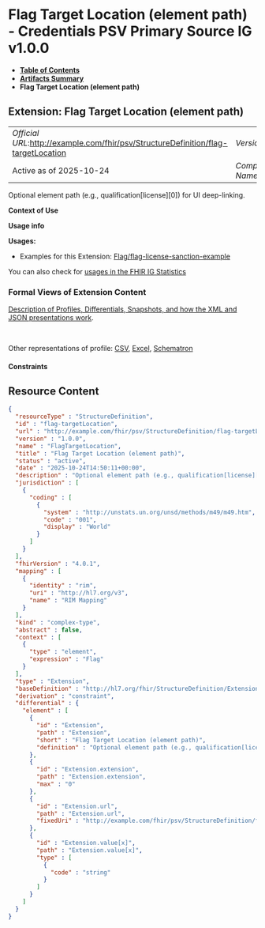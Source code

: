 # Flag Target Location (element path) - Credentials PSV Primary Source IG v1.0.0

* [**Table of Contents**](toc.md)
* [**Artifacts Summary**](artifacts.md)
* **Flag Target Location (element path)**

## Extension: Flag Target Location (element path) 

| | |
| :--- | :--- |
| *Official URL*:http://example.com/fhir/psv/StructureDefinition/flag-targetLocation | *Version*:1.0.0 |
| Active as of 2025-10-24 | *Computable Name*:FlagTargetLocation |

Optional element path (e.g., qualification[license][0]) for UI deep-linking.

**Context of Use**

**Usage info**

**Usages:**

* Examples for this Extension: [Flag/flag-license-sanction-example](Flag-flag-license-sanction-example.md)

You can also check for [usages in the FHIR IG Statistics](https://packages2.fhir.org/xig/credentials-psv-primarysource|current/StructureDefinition/flag-targetLocation)

### Formal Views of Extension Content

 [Description of Profiles, Differentials, Snapshots, and how the XML and JSON presentations work](http://build.fhir.org/ig/FHIR/ig-guidance/readingIgs.html#structure-definitions). 

 

Other representations of profile: [CSV](StructureDefinition-flag-targetLocation.csv), [Excel](StructureDefinition-flag-targetLocation.xlsx), [Schematron](StructureDefinition-flag-targetLocation.sch) 

#### Constraints



## Resource Content

```json
{
  "resourceType" : "StructureDefinition",
  "id" : "flag-targetLocation",
  "url" : "http://example.com/fhir/psv/StructureDefinition/flag-targetLocation",
  "version" : "1.0.0",
  "name" : "FlagTargetLocation",
  "title" : "Flag Target Location (element path)",
  "status" : "active",
  "date" : "2025-10-24T14:50:11+00:00",
  "description" : "Optional element path (e.g., qualification[license][0]) for UI deep-linking.",
  "jurisdiction" : [
    {
      "coding" : [
        {
          "system" : "http://unstats.un.org/unsd/methods/m49/m49.htm",
          "code" : "001",
          "display" : "World"
        }
      ]
    }
  ],
  "fhirVersion" : "4.0.1",
  "mapping" : [
    {
      "identity" : "rim",
      "uri" : "http://hl7.org/v3",
      "name" : "RIM Mapping"
    }
  ],
  "kind" : "complex-type",
  "abstract" : false,
  "context" : [
    {
      "type" : "element",
      "expression" : "Flag"
    }
  ],
  "type" : "Extension",
  "baseDefinition" : "http://hl7.org/fhir/StructureDefinition/Extension",
  "derivation" : "constraint",
  "differential" : {
    "element" : [
      {
        "id" : "Extension",
        "path" : "Extension",
        "short" : "Flag Target Location (element path)",
        "definition" : "Optional element path (e.g., qualification[license][0]) for UI deep-linking."
      },
      {
        "id" : "Extension.extension",
        "path" : "Extension.extension",
        "max" : "0"
      },
      {
        "id" : "Extension.url",
        "path" : "Extension.url",
        "fixedUri" : "http://example.com/fhir/psv/StructureDefinition/flag-targetLocation"
      },
      {
        "id" : "Extension.value[x]",
        "path" : "Extension.value[x]",
        "type" : [
          {
            "code" : "string"
          }
        ]
      }
    ]
  }
}

```
